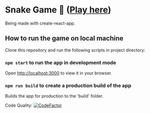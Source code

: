 # Snake Game 🐍 ([Play here](https://iamvr-snake.netlify.app/))

Being made with create-react-app.

## How to run the game on local machine

Clone this repository and run the following scripts in project directory:

### `npm start` to run the app in development mode

Open [http://localhost:3000](http://localhost:3000) to view it in your browser.

### `npm run build` to create a production build of the app

Builds the app for production to the 'build' folder.

Code Quality: [![CodeFactor](https://www.codefactor.io/repository/github/ravivanam/snake-game/badge)](https://www.codefactor.io/repository/github/ravivanam/snake-game)
